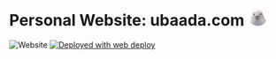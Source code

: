 

# Personal Website: ubaada.com <img src="images/favicon.png" width="35em">
![Website](https://img.shields.io/website?down_color=red&down_message=Offline&label=Website%20Status&style=for-the-badge&up_color=green&up_message=ONLINE&url=https%3A%2F%2Fwww.ubaada.com)
[<img alt="Deployed with web deploy" src="https://img.shields.io/badge/Deployed With-web deploy-%3CCOLOR%3E?style=for-the-badge&color=0077b6">](https://github.com/SamKirkland/web-deploy)
<br/>
